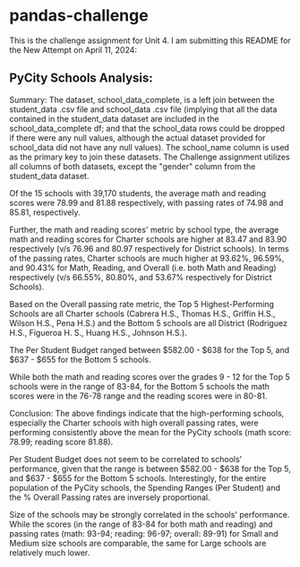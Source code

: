 # pandas-challenge
This is the challenge assignment for Unit 4. I am submitting this README for the New Attempt on April 11, 2024: 

## PyCity Schools Analysis: 
Summary: 
The dataset, school_data_complete, is a left join between the student_data .csv file and school_data .csv file (implying that all the data contained in the student_data dataset are included in the school_data_complete df; and that the school_data rows could be dropped if there were any null values, although the actual dataset provided for school_data did not have any null values). The school_name column is used as the primary key to join these datasets. The Challenge assignment utilizes all columns of both datasets, except the "gender" column from the student_data dataset. 

Of the 15 schools with 39,170 students, the average math and  reading scores were 78.99 and 81.88 respectively, with passing rates of 74.98 and 85.81, respectively. 

Further, the math and reading scores' metric by school type, the average math and reading scores for Charter schools are higher at 83.47 and 83.90 respectively (v/s 76.96 and 80.97 respectively for District schools).  In terms of the passing rates, Charter schools are much higher at 93.62%, 96.59%, and 90.43% for Math, Reading, and Overall (i.e. both Math and Reading) respectively (v/s 66.55%, 80.80%, and 53.67% respectively for District Schools). 

Based on the Overall passing rate metric, the Top 5 Highest-Performing Schools are all Charter schools (Cabrera H.S., Thomas H.S., Griffin H.S., Wilson H.S., Pena H.S.) and the Bottom 5 schools are all District (Rodriguez H.S., Figueroa H. S., Huang H.S., Johnson H.S.). 

The Per Student Budget ranged between $582.00 - $638 for the Top 5, and $637 - $655 for the Bottom 5 schools. 

While both the math and reading scores over the grades 9 - 12 for the Top 5 schools were in the range of 83-84, for the Bottom 5 schools the math scores were in the 76-78 range and the reading scores were in 80-81. 

Conclusion: 
The above findings indicate that the high-performing schools, especially the Charter schools with high overall passing rates, were performing consistently above the mean for the PyCity schools (math score: 78.99; reading score 81.88). 

Per Student Budget does not seem to be correlated to schools' performance, given that the range is between $582.00 - $638 for the Top 5, and $637 - $655 for the Bottom 5 schools.  Interestingly, for the entire population of the PyCity schools, the Spending Ranges (Per Student) and the % Overall Passing rates are inversely proportional.  

Size of the schools may be strongly correlated in the schools' performance.  While the scores (in the range of 83-84 for both math and reading) and passing rates (math: 93-94; reading: 96-97; overall: 89-91) for Small and Medium size schools are comparable, the same for Large schools are relatively much lower. 

